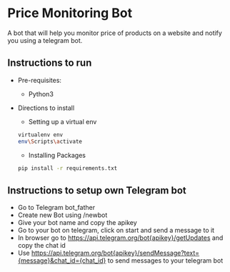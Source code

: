 # Price Monitoring Bot
A bot that will help you monitor price of products on a website and notify you using a telegram bot. 

## Instructions to run

* Pre-requisites:
	-  Python3

* Directions to install
	- Setting up a virtual env 
	```bash
	virtualenv env
	env\Scripts\activate
	```
	- Installing Packages
	```bash
	pip install -r requirements.txt
	```

## Instructions to setup own Telegram bot

* Go to Telegram bot_father
* Create new Bot using /newbot
* Give your bot name and copy the apikey
* Go to your bot on telegram, click on start and send a message to it
* In browser go to https://api.telegram.org/bot{apikey}/getUpdates and copy the chat id
* Use https://api.telegram.org/bot{apikey}/sendMessage?text={message}&chat_id={chat_id} to send messages to your telegram bot
